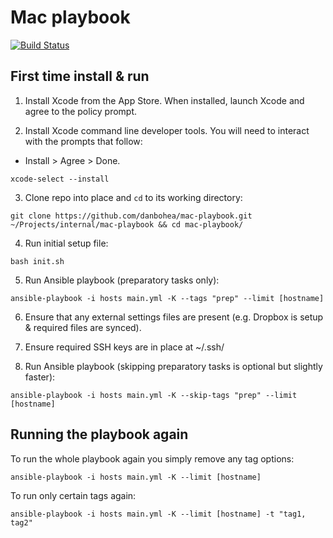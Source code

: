 # Mac playbook

[![Build Status](https://travis-ci.org/danbohea/mac-playbook.svg?branch=master)](https://travis-ci.org/danbohea/mac-playbook)

## First time install & run

1) Install Xcode from the App Store. When installed, launch Xcode and agree to the policy prompt.

2) Install Xcode command line developer tools. You will need to interact with the prompts that follow:
- Install > Agree > Done.

```
xcode-select --install
```

3) Clone repo into place and `cd` to its working directory:

```
git clone https://github.com/danbohea/mac-playbook.git ~/Projects/internal/mac-playbook && cd mac-playbook/
```

4) Run initial setup file:

```
bash init.sh
```

5) Run Ansible playbook (preparatory tasks only):

```
ansible-playbook -i hosts main.yml -K --tags "prep" --limit [hostname]
```

6) Ensure that any external settings files are present (e.g. Dropbox is setup & required files are synced).

6) Ensure required SSH keys are in place at ~/.ssh/

7) Run Ansible playbook (skipping preparatory tasks is optional but slightly faster):

```
ansible-playbook -i hosts main.yml -K --skip-tags "prep" --limit [hostname]
```

## Running the playbook again

To run the whole playbook again you simply remove any tag options:

```
ansible-playbook -i hosts main.yml -K --limit [hostname]
```

To run only certain tags again:

```
ansible-playbook -i hosts main.yml -K --limit [hostname] -t "tag1, tag2"
```
